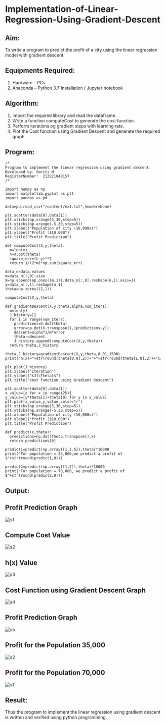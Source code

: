 # Implementation-of-Linear-Regression-Using-Gradient-Descent

## Aim:
To write a program to predict the profit of a city using the linear regression model with gradient descent.

## Equipments Required:
1. Hardware – PCs
2. Anaconda – Python 3.7 Installation / Jupyter notebook

## Algorithm:
1. Import the required library and read the dataframe.
2. Write a function computeCost to generate the cost function.
3. Perform iterations og gradient steps with learning rate.
4. Plot the Cost function using Gradient Descent and generate the required graph.

## Program:
```
/*
Program to implement the linear regression using gradient descent.
Developed by: Smriti M
RegisterNumber:  212221040157
/*

import numpy as np
import matplotlib.pyplot as plt
import pandas as pd

data=pd.read_csv("/content/ex1.txt",header=None)

plt.scatter(data[0],data[1])
plt.xticks(np.arange(5,30,step=5))
plt.yticks(np.arange(-5,30,step=5))
plt.xlabel("Population of city (10,000s)")
plt.ylabel("Profit ($10,000")
plt.title("Profit Prediction")

def computeCost(X,y,theta):
  m=len(y)
  h=X.dot(theta)
  square_err=(h-y)**2
  return 1/(2*m)*np.sum(square_err)

data_n=data.values
m=data_n[:,0].size
X=np.append(np.ones((m,1)),data_n[:,0].reshape(m,1),axis=1)
y=data_n[:,1].reshape(m,1)
theta=np.zeros((2,1))

computeCost(X,y,theta)

def gradientDescent(X,y,theta,alpha,num_iters):
  m=len(y)
  J_history=[]
  for i in range(num_iters):
    predictions=X.dot(theta)
    error=np.dot(X.transpose(),(predictions-y))
    descent=alpha*1/m*error
    theta-=descent
    J_history.append(computeCost(X,y,theta))
  return theta,J_history

theta,J_history=gradientDescent(X,y,theta,0.01,1500)
print("h(x)="+str(round(theta[0,0],2))+"+"+str(round(theta[1,0],2))+"x1")

plt.plot(J_history)
plt.xlabel("Iteration")
plt.ylabel("$J(\Theta)$")
plt.title("cost function using Gradient Descent")

plt.scatter(data[0],data[1])
x_value=[x for x in range(25)]
y_value=[y*theta[1]+theta[0] for y in x_value]
plt.plot(x_value,y_value,color="r")
plt.xticks(np.arange(5,30,step=5))
plt.yticks(np.arange(-5,30,step=5))
plt.xlabel("Population of city (10,000s)")
plt.ylabel("Profit ($10,000")
plt.title("Profit Prediction")

def predict(x,theta):
  predictions=np.dot(theta.transpose(),x)
  return predictions[0]

predict1=predict(np.array([1,3.5]),theta)*10000
print("For population = 35,000,we predict a profit of $"+str(round(predict1,0)))

predict2=predict(np.array([1,7]),theta)*10000
print("For population = 70,000, we predict a profit of $"+str(round(predict2,0)))
```

## Output:

## Profit Prediction Graph

![s1](https://user-images.githubusercontent.com/113674204/229066886-ebdd80fa-1d9f-47b8-af1d-932f8b478eb7.png)

## Compute Cost Value

![s2](https://user-images.githubusercontent.com/113674204/229066921-6c063a75-8140-4e4f-8e39-adf1ba0b33ba.png)

## h(x) Value

![s3](https://user-images.githubusercontent.com/113674204/229066962-b4112bd8-e3d9-4e86-8559-99223b5124da.png)

## Cost Function using Gradient Descent Graph

![s4](https://user-images.githubusercontent.com/113674204/229067014-577fab12-81f4-4294-a388-9415fc9a2043.png)

## Profit Prediction Graph

![s5](https://user-images.githubusercontent.com/113674204/229067186-7e9e985c-815d-4693-8299-ce23015b11e9.png)

## Profit for the Population 35,000

![s2](https://user-images.githubusercontent.com/113674204/229328627-623b5c60-711b-4482-9094-96fdc923c174.png)

## Profit for the Population 70,000

![s1](https://user-images.githubusercontent.com/113674204/229274183-8b72c541-8997-4e07-9288-0f51b976b255.png)

## Result:
Thus the program to implement the linear regression using gradient descent is written and verified using python programming.
